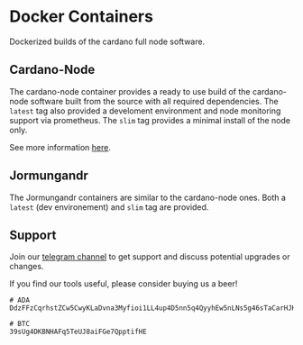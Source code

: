 # Docker Containers

Dockerized builds of the cardano full node software.

## Cardano-Node

The cardano-node container provides a ready to use build of the cardano-node
software built from the source with all required dependencies. The `latest` tag
also provided a develoment environment and node monitoring support via
prometheus. The `slim` tag provides a minimal install of the node only.

See more information [here](./cardano-node/README.md).

## Jormungandr

The Jormungandr containers are similar to the cardano-node ones. Both a 
`latest` (dev environement) and `slim` tag are provided.

## Support

Join our [telegram channel](https://t.me/ViperTools) to get support and discuss
potential upgrades or changes.

If you find our tools useful, please consider buying us a beer!

```
# ADA
DdzFFzCqrhstZCw5CwyKLaDvna3Myfioi1LL4up4D5nn5q4QyyhEw5nLNs5g46sTaCarHJKtLwviL1s5Ed6mdRUhX2vBc6A8queoJMpF

# BTC
39sUg4DKBNHAFq5TeUJ8aiFGe7QpptifHE
```